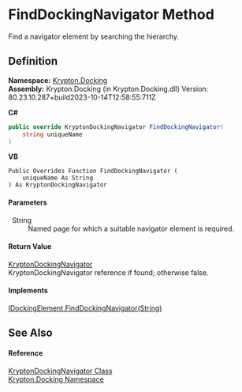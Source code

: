 # FindDockingNavigator Method


Find a navigator element by searching the hierarchy.



## Definition
**Namespace:** <a href="98399376-cf41-9454-4b4d-4fab2ca20bc7.md">Krypton.Docking</a>  
**Assembly:** Krypton.Docking (in Krypton.Docking.dll) Version: 80.23.10.287+build2023-10-14T12:58:55:711Z

**C#**
``` C#
public override KryptonDockingNavigator FindDockingNavigator(
	string uniqueName
)
```
**VB**
``` VB
Public Overrides Function FindDockingNavigator ( 
	uniqueName As String
) As KryptonDockingNavigator
```



#### Parameters
<dl><dt>  String</dt><dd>Named page for which a suitable navigator element is required.</dd></dl>

#### Return Value
<a href="6f08c251-cb6b-a0e4-cae2-119443dd287b.md">KryptonDockingNavigator</a>  
KryptonDockingNavigator reference if found; otherwise false.

#### Implements
<a href="5099e585-e43d-442d-0121-e5ed50617de2.md">IDockingElement.FindDockingNavigator(String)</a>  


## See Also


#### Reference
<a href="6f08c251-cb6b-a0e4-cae2-119443dd287b.md">KryptonDockingNavigator Class</a>  
<a href="98399376-cf41-9454-4b4d-4fab2ca20bc7.md">Krypton.Docking Namespace</a>  
